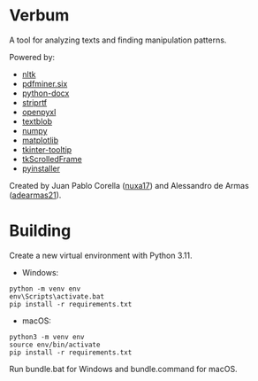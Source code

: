 # Verbum
A tool for analyzing texts and finding manipulation patterns.

Powered by:
- [nltk](https://github.com/nltk/nltk)
- [pdfminer.six](https://github.com/pdfminer/pdfminer.six)
- [python-docx](https://github.com/python-openxml/python-docx)
- [striprtf](https://github.com/joshy/striprtf)
- [openpyxl](https://foss.heptapod.net/openpyxl/openpyxl)
- [textblob](https://github.com/sloria/TextBlob)
- [numpy](https://github.com/numpy/numpy)
- [matplotlib](https://github.com/matplotlib/matplotlib)
- [tkinter-tooltip](https://github.com/gnikit/tkinter-tooltip)
- [tkScrolledFrame](https://github.com/bmjcode/tkScrolledFrame)
- [pyinstaller](https://github.com/pyinstaller/pyinstaller)

Created by Juan Pablo Corella ([nuxa17](https://github.com/nuxa17))
and Alessandro de Armas ([adearmas21](https://github.com/adearmas21)).
# Building
Create a new virtual environment with Python 3.11.

- Windows:
```
python -m venv env
env\Scripts\activate.bat
pip install -r requirements.txt
```

- macOS:
```
python3 -m venv env
source env/bin/activate
pip install -r requirements.txt
```

Run bundle.bat for Windows and bundle.command for macOS.
